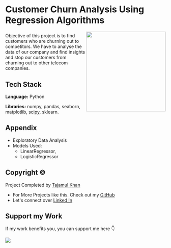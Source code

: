 # Customer Churn Analysis Using Regression Algorithms 

<img align="right" height="250" src="https://export-download.canva.com/j0g_k/DAFgolj0g_k/448/0/0005-3597643716236570286.png?X-Amz-Algorithm=AWS4-HMAC-SHA256&X-Amz-Credential=AKIAJHKNGJLC2J7OGJ6Q%2F20230615%2Fus-east-1%2Fs3%2Faws4_request&X-Amz-Date=20230615T103257Z&X-Amz-Expires=20777&X-Amz-Signature=8cc23c1e6917c7bcae104032826f85cd70fe238a71c3e403f2a280cf00be7dd0&X-Amz-SignedHeaders=host&response-content-disposition=attachment%3B%20filename%2A%3DUTF-8%27%27Bank%2520Loan.png&response-expires=Thu%2C%2015%20Jun%202023%2016%3A19%3A14%20GMT"/>

###

Objective of this project is to find customers who are churning out to competitors. We have to analyse the data of our company and find insights and stop our customers from churning out to other telecom companies.

## Tech Stack

**Language:** Python

**Libraries:** numpy, pandas, seaborn, matplotlib, scipy, sklearn.

## Appendix

* Exploratory Data Analysis
* Models Used: 
    * LinearRegressor, 
    * LogisticRegressor

## Copyright ©

Project Completed by [Tajamul Khan](https://github.com/tajamulk2)
* For More Projects like this. Check out my [GitHub](https://github.com/tajamulk2)
* Let's connect over [Linked In](https://www.linkedin.com/in/tajamulk2/)

## Support my Work

If my work benefits you, you can support me here 👇 

<a href="https://www.buymeacoffee.com/tajamulk2"><img src="https://img.buymeacoffee.com/button-api/?text=Buy me a Coffee&emoji=&slug=tajamulk2&button_colour=ffdd00&font_colour=000000&font_family=Bree&outline_colour=000000&coffee_colour=ffffff" /></a>  
